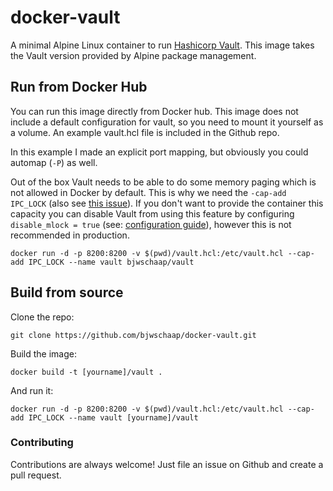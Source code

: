 # docker-vault
A minimal Alpine Linux container to run [Hashicorp Vault](http://vaultproject.io).
This image takes the Vault version provided by Alpine package management.

## Run from Docker Hub
You can run this image directly from Docker hub. This image does not include a
default configuration for vault, so you need to mount it yourself as a volume.
An example vault.hcl file is included in the Github repo.

In this example I made an explicit port mapping, but obviously you could automap
(`-P`) as well.

Out of the box Vault needs to be able to do some memory paging which
is not allowed in Docker by default. This is why we need the `-cap-add IPC_LOCK`
(also see [this issue](https://github.com/hashicorp/vault/issues/59)). If you
don't want to provide the container this capacity you can disable Vault from
using this feature by configuring `disable_mlock = true` (see:
[configuration guide](https://www.vaultproject.io/docs/config/#disable_mlock)),
however this is not recommended in production.

```
docker run -d -p 8200:8200 -v $(pwd)/vault.hcl:/etc/vault.hcl --cap-add IPC_LOCK --name vault bjwschaap/vault
```

## Build from source
Clone the repo:
```
git clone https://github.com/bjwschaap/docker-vault.git
```

Build the image:
```
docker build -t [yourname]/vault .
```

And run it:
```
docker run -d -p 8200:8200 -v $(pwd)/vault.hcl:/etc/vault.hcl --cap-add IPC_LOCK --name vault [yourname]/vault
```

### Contributing
Contributions are always welcome! Just file an issue on Github and create a pull
request.
